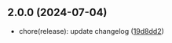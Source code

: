 ## 2.0.0 (2024-07-04)

* chore(release): update changelog ([19d8dd2](https://github.com/diskcloud/service/commit/19d8dd2))



